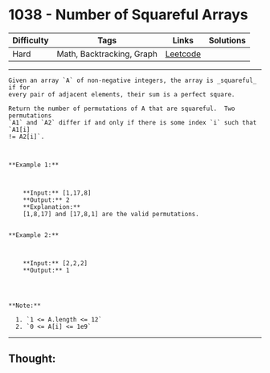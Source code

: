 # 1038 - Number of Squareful Arrays

Difficulty  | Tags | Links | Solutions
----------- | ---- | ----- | -----
Hard | Math, Backtracking, Graph | [Leetcode](https://leetcode.com/problems/number-of-squareful-arrays/description/) |


-----------

```
Given an array `A` of non-negative integers, the array is _squareful_ if for
every pair of adjacent elements, their sum is a perfect square.

Return the number of permutations of A that are squareful.  Two permutations
`A1` and `A2` differ if and only if there is some index `i` such that `A1[i]
!= A2[i]`.



**Example 1:**

    
    
    **Input:** [1,17,8]
    **Output:** 2
    **Explanation:**
    [1,8,17] and [17,8,1] are the valid permutations.
    

**Example 2:**

    
    
    **Input:** [2,2,2]
    **Output:** 1
    



**Note:**

  1. `1 <= A.length <= 12`
  2. `0 <= A[i] <= 1e9`
```

-----------

## Thought:
